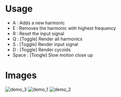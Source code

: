 # Usage

 - A : Adds a new harmonic
 - E : Removes the harmonic with highest frequency
 - R : Reset the input signal
 - Q : [Toggle] Render all harmonics
 - S : [Toggle] Render input signal
 - D : [Toggle] Render cycoids
 - Space : [Toogle] Slow motion close up
 
 # Images
 
 ![demo_3](https://github.com/johnBuffer/Foucloids/blob/master/img/demo_3.png)
 ![demo_1](https://github.com/johnBuffer/Foucloids/blob/master/img/demo_1.png)
 ![demo_2](https://github.com/johnBuffer/Foucloids/blob/master/img/demo_2.png)
